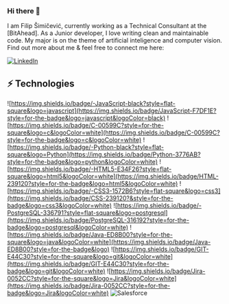 
### Hi there 👋

I am Filip Šimičević, currently working as a Technical Consultant at the [BitAhead]. As a Junior developer, I love writing clean and maintainable code. My major is on the theme of artificial inteligence and computer vision. Find out more about me & feel free to connect me here:

[![LinkedIn](https://img.shields.io/badge/linkedin-%230077B5.svg?style=for-the-badge&logo=linkedin&logoColor=white&link=https://www.linkedin.com/in/filip-šimičević-13041623b/)](https://www.linkedin.com/in/filip-šimičević-13041623b/)


## ⚡ Technologies

![https://img.shields.io/badge/-JavaScript-black?style=flat-square&logo=javascript](https://img.shields.io/badge/JavaScript-F7DF1E?style=for-the-badge&logo=javascript&logoColor=black)
![https://img.shields.io/badge/C-00599C?style=for-the-square&logo=c&logoColor=white](https://img.shields.io/badge/C-00599C?style=for-the-badge&logo=c&logoColor=white)
![https://img.shields.io/badge/-Python-black?style=flat-square&logo=Python](https://img.shields.io/badge/Python-3776AB?style=for-the-badge&logo=python&logoColor=white)
![https://img.shields.io/badge/-HTML5-E34F26?style=flat-square&logo=html5&logoColor=white](https://img.shields.io/badge/HTML-239120?style=for-the-badge&logo=html5&logoColor=white)
![https://img.shields.io/badge/-CSS3-1572B6?style=flat-square&logo=css3](https://img.shields.io/badge/CSS-239120?&style=for-the-badge&logo=css3&logoColor=white)
![https://img.shields.io/badge/-PostgreSQL-336791?style=flat-square&logo=postgresql](https://img.shields.io/badge/PostgreSQL-316192?style=for-the-badge&logo=postgresql&logoColor=white)
![https://img.shields.io/badge/Java-ED8B00?style=for-the-square&logo=java&logoColor=white](https://img.shields.io/badge/Java-ED8B00?style=for-the-badge&logo)
![https://img.shields.io/badge/GIT-E44C30?style=for-the-square&logo=git&logoColor=white](https://img.shields.io/badge/GIT-E44C30?style=for-the-badge&logo=git&logoColor=white)
![https://img.shields.io/badge/Jira-0052CC?style=for-the-square&logo=Jira&logoColor=white](https://img.shields.io/badge/Jira-0052CC?style=for-the-badge&logo=Jira&logoColor=white)
![Salesforce](https://img.shields.io/badge/Salesforce-00A1E0?style=for-the-badge&logo=Salesforce&logoColor=white)


